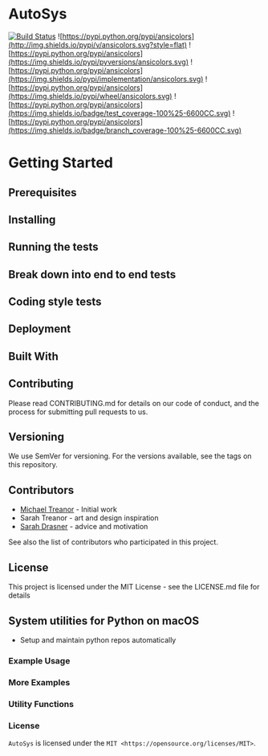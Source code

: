 # AutoSys

[![Build Status](https://travis-ci.com/skeptycal/sys-py.svg?branch=master)](https://travis-ci.com/skeptycal/sys-py)
![https://pypi.python.org/pypi/ansicolors](http://img.shields.io/pypi/v/ansicolors.svg?style=flat) ![https://pypi.python.org/pypi/ansicolors](https://img.shields.io/pypi/pyversions/ansicolors.svg) ![https://pypi.python.org/pypi/ansicolors](https://img.shields.io/pypi/implementation/ansicolors.svg) ![https://pypi.python.org/pypi/ansicolors](https://img.shields.io/pypi/wheel/ansicolors.svg) ![https://pypi.python.org/pypi/ansicolors](https://img.shields.io/badge/test_coverage-100%25-6600CC.svg) ![https://pypi.python.org/pypi/ansicolors](https://img.shields.io/badge/branch_coverage-100%25-6600CC.svg)

# Getting Started

## Prerequisites

## Installing

## Running the tests


## Break down into end to end tests

## Coding style tests



## Deployment

## Built With

## Contributing

Please read CONTRIBUTING.md for details on our code of conduct, and the process for submitting pull requests to us.

## Versioning

We use SemVer for versioning. For the versions available, see the tags on this repository.

## Contributors
- [Michael Treanor](https://www.twitter.com/skeptycal) - Initial work
- Sarah Treanor - art and design inspiration
- [Sarah Drasner](https://sarahdrasnerdesign.com/) - advice and motivation

See also the list of contributors who participated in this project.

## License

This project is licensed under the MIT License - see the LICENSE.md file for details

## System utilities for Python on macOS

- Setup and maintain python repos automatically

### Example Usage



### More Examples



### Utility Functions



### License

`AutoSys` is licensed under the `MIT <https://opensource.org/licenses/MIT>`.
